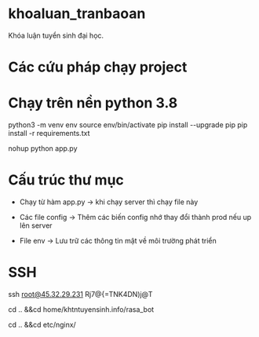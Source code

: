 # khoaluan_tranbaoan

Khóa luận tuyển sinh đại học.

# Các cứu pháp chạy project

# Chạy trên nền python 3.8

python3 -m venv env
source env/bin/activate
pip install --upgrade pip
pip install -r requirements.txt

nohup python app.py

# Cấu trúc thư mục

- Chạy từ hàm app.py -> khi chạy server thì chạy file này

- Các file config -> Thêm các biến config nhớ thay đổi thành prod nếu up lên server

- File env -> Lưu trữ các thông tin mật về môi trường phát triển

# SSH

ssh root@45.32.29.231
Rj7@{=TNK4DN)j@T

cd .. &&cd home/khtntuyensinh.info/rasa_bot

cd .. &&cd etc/nginx/
